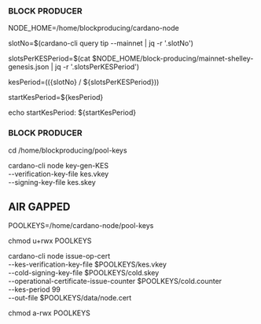 ### BLOCK PRODUCER

NODE_HOME=/home/blockproducing/cardano-node

slotNo=$(cardano-cli query tip --mainnet | jq -r '.slotNo')

slotsPerKESPeriod=$(cat $NODE_HOME/block-producing/mainnet-shelley-genesis.json | jq -r '.slotsPerKESPeriod')

kesPeriod=$((${slotNo} / ${slotsPerKESPeriod}))

startKesPeriod=${kesPeriod}

echo startKesPeriod: ${startKesPeriod}

### BLOCK PRODUCER

cd /home/blockproducing/pool-keys

cardano-cli node key-gen-KES \
 --verification-key-file kes.vkey \
 --signing-key-file kes.skey

## AIR GAPPED

POOLKEYS=/home/cardano-node/pool-keys

chmod u+rwx POOLKEYS

cardano-cli node issue-op-cert \
--kes-verification-key-file $POOLKEYS/kes.vkey \
--cold-signing-key-file $POOLKEYS/cold.skey \
--operational-certificate-issue-counter $POOLKEYS/cold.counter \
--kes-period 99 \
--out-file $POOLKEYS/data/node.cert

chmod a-rwx POOLKEYS


